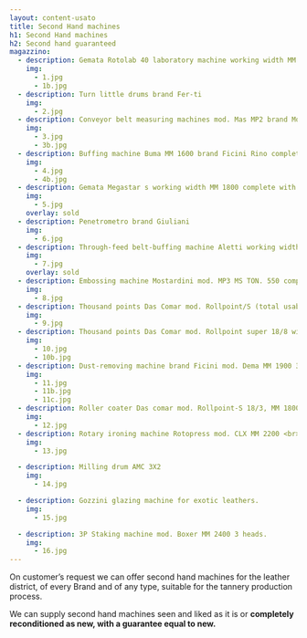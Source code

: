 ```yaml
---
layout: content-usato
title: Second Hand machines
h1: Second Hand machines
h2: Second hand guaranteed
magazzino:
  - description: Gemata Rotolab 40 laboratory machine working width MM 400
    img:
      - 1.jpg
      - 1b.jpg
  - description: Turn little drums brand Fer-ti
    img:
      - 2.jpg
  - description: Conveyor belt measuring machines mod. Mas MP2 brand Mostardini
    img:
      - 3.jpg
      - 3b.jpg
  - description: Buffing machine Buma MM 1600 brand Ficini Rino complete with its dedusting machine working width MM 1900
    img:
      - 4.jpg
      - 4b.jpg
  - description: Gemata Megastar s working width MM 1800 complete with its spreader and no. 03 cylinders
    img:
      - 5.jpg
    overlay: sold
  - description: Penetrometro brand Giuliani
    img:
      - 6.jpg
  - description: Through-feed belt-buffing machine Aletti working width MM 1800
    img:
      - 7.jpg
    overlay: sold
  - description: Embossing machine Mostardini mod. MP3 MS TON. 550 complete with shiny plate MM 1600 X 1200
    img:
      - 8.jpg
  - description: Thousand points Das Comar mod. Rollpoint/S (total usable rollers no. 04) with introducer belt working width MM 1800
    img:
      - 9.jpg
  - description: Thousand points Das Comar mod. Rollpoint super 18/8 with spreader working width MM 1800 (total usable rollers no. 08)
    img:
      - 10.jpg
      - 10b.jpg
  - description: Dust-removing machine brand Ficini mod. Dema MM 1900 3 blowing heads. <br>Complete with Robuschi blower.
    img:
      - 11.jpg
      - 11b.jpg
      - 11c.jpg
  - description: Roller coater Das comar mod. Rollpoint-S 18/3, MM 1800. <br> Complete with introducer leathers.
    img:
      - 12.jpg
  - description: Rotary ironing machine Rotopress mod. CLX MM 2200 <br> Complete with Applicart and felt protection.
    img:
      - 13.jpg

  - description: Milling drum AMC 3X2
    img:
      - 14.jpg

  - description: Gozzini glazing machine for exotic leathers.
    img:
      - 15.jpg

  - description: 3P Staking machine mod. Boxer MM 2400 3 heads.
    img:
      - 16.jpg
---
```


On customer’s request we can offer second hand machines for the leather district, of every Brand and of any type, suitable for the tannery production process.

We can supply second hand machines seen and liked as it is or **completely reconditioned as new, with a guarantee equal to new.**
